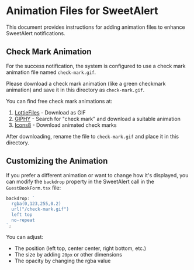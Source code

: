 # Animation Files for SweetAlert

This document provides instructions for adding animation files to enhance SweetAlert notifications.

## Check Mark Animation

For the success notification, the system is configured to use a check mark animation file named `check-mark.gif`.

Please download a check mark animation (like a green checkmark animation) and save it in this directory as `check-mark.gif`.

You can find free check mark animations at:

1. [LottieFiles](https://lottiefiles.com/search?q=check%20mark&category=animations) - Download as GIF
2. [GIPHY](https://giphy.com/search/check-mark) - Search for "check mark" and download a suitable animation
3. [Icons8](https://icons8.com/animated-icons/check-mark) - Download animated check marks

After downloading, rename the file to `check-mark.gif` and place it in this directory.

## Customizing the Animation

If you prefer a different animation or want to change how it's displayed, you can modify the `backdrop` property in the SweetAlert call in the `GuestBookForm.tsx` file:

```typescript
backdrop: `
  rgba(0,123,255,0.2)
  url("/check-mark.gif")
  left top
  no-repeat
`;
```

You can adjust:

- The position (left top, center center, right bottom, etc.)
- The size by adding `20px` or other dimensions
- The opacity by changing the rgba value
